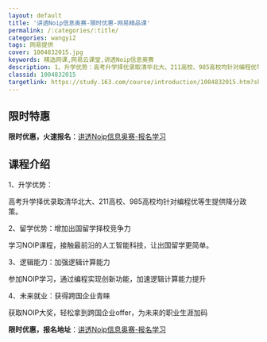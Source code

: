 ```yaml
---
layout: default
title: '讲透Noip信息奥赛-限时优惠-网易精品课'
permalink: /:categories/:title/
categories: wangyi2
tags: 网易提供
cover: 1004832015.jpg
keywords: 精选网课,网易云课堂,讲透Noip信息奥赛
description: 1、升学优势：高考升学择优录取清华北大、211高校、985高校均针对编程优等生提供降分政策。2、留学优势：增加出国留学择
classid: 1004832015
targetlink: https://study.163.com/course/introduction/1004832015.htm?share=1&shareId=1025206652&utm_campaign=share&utm_medium=iphoneShare&utm_source=&utm_u=1025206652
---
```


## 限时特惠

**限时优惠，火速报名**：[讲透Noip信息奥赛-报名学习](https://study.163.com/course/introduction/1004832015.htm?share=1&shareId=1025206652&utm_campaign=share&utm_medium=iphoneShare&utm_source=&utm_u=1025206652)

## 课程介绍

1、升学优势：

高考升学择优录取清华北大、211高校、985高校均针对编程优等生提供降分政策。

2、留学优势：增加出国留学择校竞争力

学习NOIP课程，接触最前沿的人工智能科技，让出国留学更简单。

3、逻辑能力：加强逻辑计算能力

参加NOIP学习，通过编程实现创新功能，加速逻辑计算能力提升

4、未来就业：获得跨国企业青睐

获取NOIP大奖，轻松拿到跨国企业offer，为未来的职业生涯加码

**限时优惠，报名地址**：[讲透Noip信息奥赛-报名学习](https://study.163.com/course/introduction/1004832015.htm?share=1&shareId=1025206652&utm_campaign=share&utm_medium=iphoneShare&utm_source=&utm_u=1025206652)

